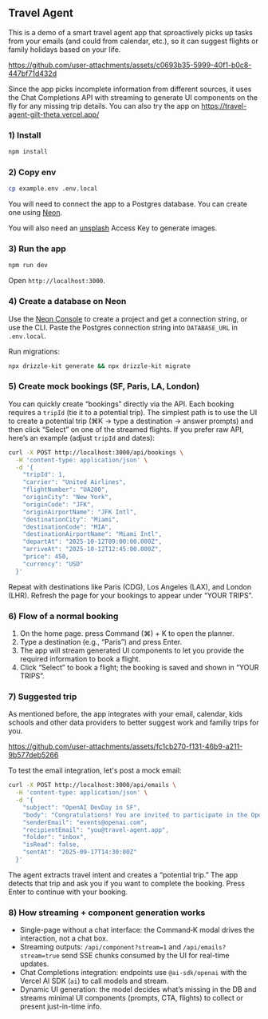 ## Travel Agent

This is a demo of a smart travel agent app that sproactively picks up tasks from your emails (and could from calendar, etc.), so it can suggest flights or family holidays based on your life.


https://github.com/user-attachments/assets/c0693b35-5999-40f1-b0c8-447bf71d432d


Since the app picks incomplete information from different sources, it uses the Chat Completions API with streaming to generate UI components on the fly for any missing trip details.
You can also try the app on https://travel-agent-gilt-theta.vercel.app/

### 1) Install

```bash
npm install
```

### 2) Copy env

```bash
cp example.env .env.local
```

You will need to connect the app to a Postgres database. You can create one using [Neon](https://neon.com).

You will also need an [unsplash](https://unsplash.com/developers) Access Key to generate images.

### 3) Run the app

```bash
npm run dev
```

Open `http://localhost:3000`.

### 4) Create a database on Neon

Use the [Neon Console](https://neon.com) to create a project and get a connection string, or use the CLI. Paste the Postgres connection string into `DATABASE_URL` in `.env.local`.

Run migrations:

```bash
npx drizzle-kit generate && npx drizzle-kit migrate
```

### 5) Create mock bookings (SF, Paris, LA, London)

You can quickly create “bookings” directly via the API. Each booking requires a `tripId` (tie it to a potential trip). The simplest path is to use the UI to create a potential trip (⌘K → type a destination → answer prompts) and then click “Select” on one of the streamed flights. If you prefer raw API, here’s an example (adjust `tripId` and dates):

```bash
curl -X POST http://localhost:3000/api/bookings \
  -H 'content-type: application/json' \
  -d '{
    "tripId": 1,
    "carrier": "United Airlines",
    "flightNumber": "UA200",
    "originCity": "New York",
    "originCode": "JFK",
    "originAirportName": "JFK Intl",
    "destinationCity": "Miami",
    "destinationCode": "MIA",
    "destinationAirportName": "Miami Intl",
    "departAt": "2025-10-12T09:00:00.000Z",
    "arriveAt": "2025-10-12T12:45:00.000Z",
    "price": 450,
    "currency": "USD"
  }'
```

Repeat with destinations like Paris (CDG), Los Angeles (LAX), and London (LHR). Refresh the page for your bookings to appear under “YOUR TRIPS”.

### 6) Flow of a normal booking
1. On the home page. press Command (⌘) + K to open the planner.
2. Type a destination (e.g., “Paris”) and press Enter.
3. The app will stream generated UI components to let you provide the required information to book a flight.
4. Click “Select” to book a flight; the booking is saved and shown in “YOUR TRIPS”.

### 7) Suggested trip
As mentioned before, the app integrates with your email, calendar, kids schools and other data providers to better suggest work and familiy trips for you.

https://github.com/user-attachments/assets/fc1cb270-f131-46b9-a211-9b577deb5266

To test the email integration, let's post a mock email:

```bash
curl -X POST http://localhost:3000/api/emails \
  -H 'content-type: application/json' \
  -d '{
    "subject": "OpenAI DevDay in SF",
    "body": "Congratulations! You are invited to participate in the OpenAI DevDay on October 6th, 2025 at 9AM in San Francisco.",
    "senderEmail": "events@openai.com",
    "recipientEmail": "you@travel-agent.app",
    "folder": "inbox",
    "isRead": false,
    "sentAt": "2025-09-17T14:30:00Z"
  }'
```

The agent extracts travel intent and creates a “potential trip.” The app detects that trip and ask you if you want to complete the booking. Press Enter to continue with your booking.

### 8) How streaming + component generation works 
- Single-page without a chat interface: the Command‑K modal drives the interaction, not a chat box.
- Streaming outputs: `/api/component?stream=1` and `/api/emails?stream=true` send SSE chunks consumed by the UI for real-time updates.
- Chat Completions integration: endpoints use `@ai-sdk/openai` with the Vercel AI SDK (`ai`) to call models and stream.
- Dynamic UI generation: the model decides what’s missing in the DB and streams minimal UI components (prompts, CTA, flights) to collect or present just-in-time info.
